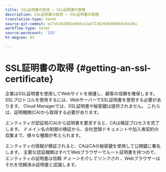 ```yaml
---
title: SSL証明書の取得 — SSL証明書の管理
description: SSL証明書の取得 — SSL証明書の管理
translation-type: tm+mt
source-git-commit: e27e5302802e68dce2a5713626950896bb35420a
workflow-type: tm+mt
source-wordcount: '155'
ht-degree: 0%

---
```



# SSL証明書の取得 {#getting-an-ssl-certificate}

企業はSSL証明書を使用してWebサイトを保護し、顧客の信頼を確保します。 SSLプロトコルを使用するには、WebサーバーでSSL証明書を使用する必要があります。 Cloud Managerでは、SSL証明書や秘密鍵は提供されません。 これらは、証明機関(CA)から取得する必要があります。

エンティティが認証局(CA)から証明書を要求すると、CAは検証プロセスを完了します。 ドメイン名の制御の検証から、会社登録ドキュメントや加入者契約の収集まで、様々な種類が考えられます。

エンティティの情報が検証されると、CAはCAの秘密鍵を使用して公開鍵に署名します。 主要な認証機関はすべてWebブラウザーでルート証明書を持つので、エンティティの証明書は信頼 *チェーンを介してリンクされ* 、Webブラウザーはそれを信頼済み証明書と認識します。

